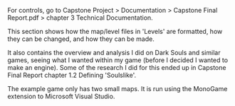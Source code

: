 For controls, go to Capstone Project > Documentation > Capstone Final Report.pdf > chapter 3 Technical Documentation.

This section shows how the map/level files in 'Levels' are formatted, how they can be changed, and how they can be made.

It also contains the overview and analysis I did on Dark Souls and similar games, seeing what I wanted within my game (before I decided I wanted to make an engine). Some of the research I did for this ended up in Capstone Final Report chapter 1.2 Defining 'Soulslike'.

The example game only has two small maps. It is run using the MonoGame extension to Microsoft Visual Studio.
